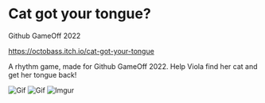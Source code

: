 # Cat got your tongue?

Github GameOff 2022

https://octobass.itch.io/cat-got-your-tongue

A rhythm game, made for Github GameOff 2022. Help Viola find her cat and get her tongue back!

![Gif](https://i.imgur.com/Ykr9pna.gif)
![Gif](https://i.imgur.com/oWPcv10.gif)
![Imgur](https://i.imgur.com/gPqKXU7.gif)
